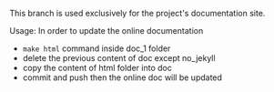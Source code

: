 
This branch is used exclusively for the project's documentation site.

Usage: In order to update the online documentation 
- `make html` command inside doc_1 folder
- delete the previous content of doc except no_jekyll
- copy the content of html folder into doc
- commit and push then the online doc will be updated
